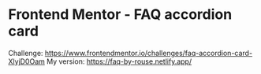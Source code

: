 # Frontend Mentor - FAQ accordion card
Challenge: https://www.frontendmentor.io/challenges/faq-accordion-card-XlyjD0Oam
My version: https://faq-by-rouse.netlify.app/